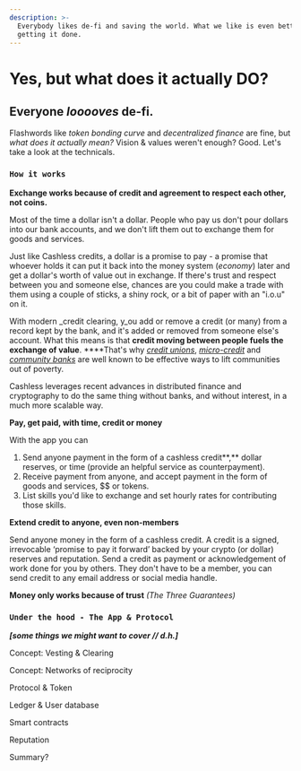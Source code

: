 ```yaml
---
description: >-
  Everybody likes de-fi and saving the world. What we like is even better is
  getting it done.
---
```


# Yes, but what does it actually DO?

## Everyone _looooves_ de-fi.

Flashwords like _token bonding curve_ and _decentralized finance_ are fine, but _what does it actually mean?_ Vision & values weren't enough? Good. Let's take a look at the technicals.

### `How it works`

**Exchange works because of credit and agreement to respect each other, not coins.**

Most of the time a dollar isn't a dollar. People who pay us don't pour dollars into our bank accounts, and we don't lift them out to exchange them for goods and services.

Just like Cashless credits, a dollar is a promise to pay - a promise that whoever holds it can put it back into the money system \(_economy_\) later and get a dollar's worth of value out in exchange. If there's trust and respect between you and someone else, chances are you could make a trade with them using a couple of sticks, a shiny rock, or a bit of paper with an "i.o.u" on it. 

With modern _credit clearing, y_ou add or remove a credit \(or many\) from a record kept by the bank, and it's added or removed from someone else's account. What this means is that **credit moving between people fuels the exchange of value**. ****That's why [_credit unions_](https://www.investopedia.com/terms/c/creditunion.asp), [_micro-credit_](https://www.investopedia.com/terms/m/microcredit.asp) and [_community banks_](https://www.investopedia.com/what-is-a-community-bank-5069678) are well known to be effective ways to lift communities out of poverty. 

Cashless leverages recent advances in distributed finance and cryptography to do the same thing without banks, and without interest, in a much more scalable way.

**Pay, get paid, with time, credit or money**

With the app you can 

1. Send anyone payment in the form of a cashless credit**,** dollar reserves, or time \(provide an helpful service as counterpayment\).
2. Receive payment from anyone, and accept payment in the form of goods and services, $$ or tokens.
3. List skills you'd like to exchange and set hourly rates for contributing those skills.

**Extend credit to anyone, even non-members**

Send anyone money in the form of a cashless credit. A credit is a signed, irrevocable ‘promise to pay it forward’ backed by your crypto \(or dollar\) reserves and reputation. Send a credit as payment or acknowledgement of work done for you by others. They don't have to be a member, you can send credit to any email address or social media handle.

**Money only works because of trust** _\(The Three Guarantees\)_







### `Under the hood - The App & Protocol`

_**\[some things we might want to cover // d.h.\]**_

Concept: Vesting & Clearing

Concept: Networks of reciprocity

Protocol & Token

Ledger & User database

Smart contracts

Reputation

Summary?

